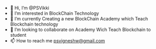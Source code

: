 - 👋 Hi, I’m @PSVikki
- 👀 I’m interested in BlockChain Technology
- 🌱 I’m currently Creating a new BlockChain Academy which Teach Blockchain technology 
- 💞️ I’m looking to collaborate on Academy Wich Teach Blockchain to student 
- 📫 How to reach me psvigneshw@gmail.com

<!---
PSVikki/PSVikki is a ✨ special ✨ repository because its `README.md` (this file) appears on your GitHub profile.
You can click the Preview link to take a look at your changes.
--->

